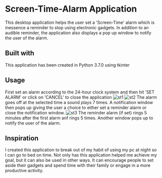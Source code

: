 # Screen-Time-Alarm Application
This desktop application helps the user set a 'Screen-Time' alarm which is inessence a reminder to stop using electronic gadgets. In addition to an audible reminder, the application also displays a pop up window to notify the user of the alarm. 
## Built with
This application has been created in Python 3.7.0 using tkinter
## Usage
First set an alarm according to the 24-hour clock system and then hit 'SET ALARM' or click on 'CANCEL' to close the application
![st1](https://user-images.githubusercontent.com/55396033/65916327-fdd30300-e389-11e9-9ea4-13169b151106.png)
![st2](https://user-images.githubusercontent.com/55396033/65916335-00cdf380-e38a-11e9-93fe-443d3f7858b4.png)
The alarm goes off at the selected time a sound plays 7 times. A notification window then pops up giving the user a choice to either set a reminder alarm or close the notification window.
![st3](https://user-images.githubusercontent.com/55396033/65916345-03c8e400-e38a-11e9-8547-e37337a8e409.png) The reminder alarm (if set) rings 5 minutes after the first alarm anf rings 5 times. Another window pops up to notify the user of the alarm.
## Inspiration
I created this application to break out of my habit of using my pc at night so I can go to bed on time. Not only has this application helped me achieve my goal, but it can also be used in other ways. It can encourage people to set aside their gadgets and spend time with their family or engage in a more productive activity. 

